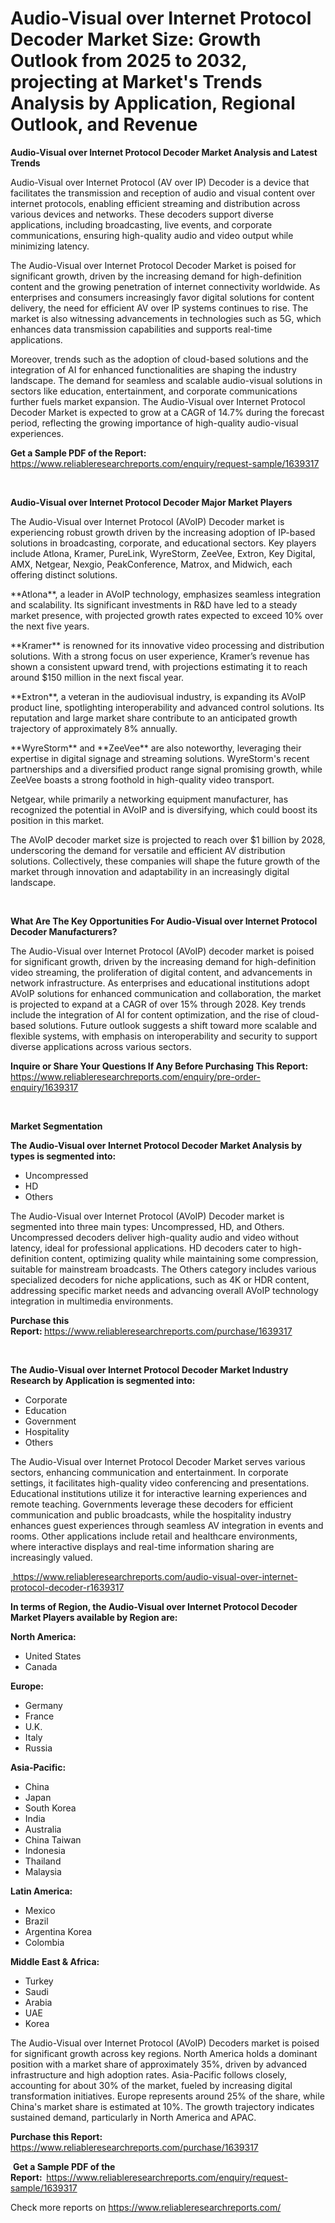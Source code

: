 <p><h1>Audio-Visual over Internet Protocol Decoder Market Size: Growth Outlook from 2025 to 2032, projecting at Market's Trends Analysis by Application, Regional Outlook, and Revenue</h1></p><p><strong>Audio-Visual over Internet Protocol Decoder Market Analysis and Latest Trends</strong></p>
<p><p>Audio-Visual over Internet Protocol (AV over IP) Decoder is a device that facilitates the transmission and reception of audio and visual content over internet protocols, enabling efficient streaming and distribution across various devices and networks. These decoders support diverse applications, including broadcasting, live events, and corporate communications, ensuring high-quality audio and video output while minimizing latency.</p><p>The Audio-Visual over Internet Protocol Decoder Market is poised for significant growth, driven by the increasing demand for high-definition content and the growing penetration of internet connectivity worldwide. As enterprises and consumers increasingly favor digital solutions for content delivery, the need for efficient AV over IP systems continues to rise. The market is also witnessing advancements in technologies such as 5G, which enhances data transmission capabilities and supports real-time applications.</p><p>Moreover, trends such as the adoption of cloud-based solutions and the integration of AI for enhanced functionalities are shaping the industry landscape. The demand for seamless and scalable audio-visual solutions in sectors like education, entertainment, and corporate communications further fuels market expansion. The Audio-Visual over Internet Protocol Decoder Market is expected to grow at a CAGR of 14.7% during the forecast period, reflecting the growing importance of high-quality audio-visual experiences.</p></p>
<p><strong>Get a Sample PDF of the Report:&nbsp;</strong> <a href="https://www.reliableresearchreports.com/enquiry/request-sample/1639317?utm_campaign=1674&utm_medium=2&utm_source=Github&utm_content=ia&utm_term=12022025&utm_id=audio-visual-over-internet-protocol-decoder">https://www.reliableresearchreports.com/enquiry/request-sample/1639317</a></p>
<p>&nbsp;</p>
<p><strong>Audio-Visual over Internet Protocol Decoder Major Market Players</strong></p>
<p><p>The Audio-Visual over Internet Protocol (AVoIP) Decoder market is experiencing robust growth driven by the increasing adoption of IP-based solutions in broadcasting, corporate, and educational sectors. Key players include Atlona, Kramer, PureLink, WyreStorm, ZeeVee, Extron, Key Digital, AMX, Netgear, Nexgio, PeakConference, Matrox, and Midwich, each offering distinct solutions.</p><p>**Atlona**, a leader in AVoIP technology, emphasizes seamless integration and scalability. Its significant investments in R&D have led to a steady market presence, with projected growth rates expected to exceed 10% over the next five years. </p><p>**Kramer** is renowned for its innovative video processing and distribution solutions. With a strong focus on user experience, Kramer’s revenue has shown a consistent upward trend, with projections estimating it to reach around $150 million in the next fiscal year.</p><p>**Extron**, a veteran in the audiovisual industry, is expanding its AVoIP product line, spotlighting interoperability and advanced control solutions. Its reputation and large market share contribute to an anticipated growth trajectory of approximately 8% annually.</p><p>**WyreStorm** and **ZeeVee** are also noteworthy, leveraging their expertise in digital signage and streaming solutions. WyreStorm's recent partnerships and a diversified product range signal promising growth, while ZeeVee boasts a strong foothold in high-quality video transport.</p><p>Netgear, while primarily a networking equipment manufacturer, has recognized the potential in AVoIP and is diversifying, which could boost its position in this market.</p><p>The AVoIP decoder market size is projected to reach over $1 billion by 2028, underscoring the demand for versatile and efficient AV distribution solutions. Collectively, these companies will shape the future growth of the market through innovation and adaptability in an increasingly digital landscape.</p></p>
<p>&nbsp;</p>
<p><strong>What Are The Key Opportunities For Audio-Visual over Internet Protocol Decoder Manufacturers?</strong></p>
<p><p>The Audio-Visual over Internet Protocol (AVoIP) decoder market is poised for significant growth, driven by the increasing demand for high-definition video streaming, the proliferation of digital content, and advancements in network infrastructure. As enterprises and educational institutions adopt AVoIP solutions for enhanced communication and collaboration, the market is projected to expand at a CAGR of over 15% through 2028. Key trends include the integration of AI for content optimization, and the rise of cloud-based solutions. Future outlook suggests a shift toward more scalable and flexible systems, with emphasis on interoperability and security to support diverse applications across various sectors.</p></p>
<p><strong>Inquire or Share Your Questions If Any Before Purchasing This Report:</strong> <a href="https://www.reliableresearchreports.com/enquiry/pre-order-enquiry/1639317?utm_campaign=1674&utm_medium=2&utm_source=Github&utm_content=ia&utm_term=12022025&utm_id=audio-visual-over-internet-protocol-decoder">https://www.reliableresearchreports.com/enquiry/pre-order-enquiry/1639317</a></p>
<p>&nbsp;</p>
<p><strong>Market Segmentation</strong></p>
<p><strong>The Audio-Visual over Internet Protocol Decoder Market Analysis by types is segmented into:</strong></p>
<p><ul><li>Uncompressed</li><li>HD</li><li>Others</li></ul></p>
<p><p>The Audio-Visual over Internet Protocol (AVoIP) Decoder market is segmented into three main types: Uncompressed, HD, and Others. Uncompressed decoders deliver high-quality audio and video without latency, ideal for professional applications. HD decoders cater to high-definition content, optimizing quality while maintaining some compression, suitable for mainstream broadcasts. The Others category includes various specialized decoders for niche applications, such as 4K or HDR content, addressing specific market needs and advancing overall AVoIP technology integration in multimedia environments.</p></p>
<p><strong>Purchase this Report:&nbsp;</strong><a href="https://www.reliableresearchreports.com/purchase/1639317?utm_campaign=1674&utm_medium=2&utm_source=Github&utm_content=ia&utm_term=12022025&utm_id=audio-visual-over-internet-protocol-decoder">https://www.reliableresearchreports.com/purchase/1639317</a></p>
<p>&nbsp;</p>
<p><strong>The Audio-Visual over Internet Protocol Decoder Market Industry Research by Application is segmented into:</strong></p>
<p><ul><li>Corporate</li><li>Education</li><li>Government</li><li>Hospitality</li><li>Others</li></ul></p>
<p><p>The Audio-Visual over Internet Protocol Decoder Market serves various sectors, enhancing communication and entertainment. In corporate settings, it facilitates high-quality video conferencing and presentations. Educational institutions utilize it for interactive learning experiences and remote teaching. Governments leverage these decoders for efficient communication and public broadcasts, while the hospitality industry enhances guest experiences through seamless AV integration in events and rooms. Other applications include retail and healthcare environments, where interactive displays and real-time information sharing are increasingly valued.</p></p>
<p><a href="https://www.reliableresearchreports.com/audio-visual-over-internet-protocol-decoder-r1639317?utm_campaign=1674&utm_medium=2&utm_source=Github&utm_content=ia&utm_term=12022025&utm_id=audio-visual-over-internet-protocol-decoder">&nbsp;https://www.reliableresearchreports.com/audio-visual-over-internet-protocol-decoder-r1639317</a></p>
<p><strong>In terms of Region, the Audio-Visual over Internet Protocol Decoder Market Players available by Region are:</strong></p>
<p>
    <p> <strong> North America: </strong>
        <ul>
            <li>United States</li>
            <li>Canada</li>
        </ul>
        </p> 
    <p> <strong> Europe: </strong>
        <ul>
            <li>Germany</li>
            <li>France</li>
            <li>U.K.</li>
            <li>Italy</li>
            <li>Russia</li>
        </ul>
        </p> 
    <p> <strong> Asia-Pacific: </strong>
        <ul>
            <li>China</li>
            <li>Japan</li>
            <li>South Korea</li>
            <li>India</li>
            <li>Australia</li>
            <li>China Taiwan</li>
            <li>Indonesia</li>
            <li>Thailand</li>
            <li>Malaysia</li>
        </ul>
        </p> 
    <p> <strong> Latin America: </strong>
        <ul>
            <li>Mexico</li>
            <li>Brazil</li>
            <li>Argentina Korea</li>
            <li>Colombia</li>
        </ul>
        </p> 
    <p> <strong> Middle East & Africa: </strong>
        <ul>
            <li>Turkey</li>
            <li>Saudi</li>
            <li>Arabia</li>
            <li>UAE</li>
            <li>Korea</li>
        </ul>
    </p>
    </p>
<p><p>The Audio-Visual over Internet Protocol (AVoIP) Decoders market is poised for significant growth across key regions. North America holds a dominant position with a market share of approximately 35%, driven by advanced infrastructure and high adoption rates. Asia-Pacific follows closely, accounting for about 30% of the market, fueled by increasing digital transformation initiatives. Europe represents around 25% of the share, while China's market share is estimated at 10%. The growth trajectory indicates sustained demand, particularly in North America and APAC.</p></p>
<p><strong>Purchase this Report: </strong><a href="https://www.reliableresearchreports.com/purchase/1639317?utm_campaign=1674&utm_medium=2&utm_source=Github&utm_content=ia&utm_term=12022025&utm_id=audio-visual-over-internet-protocol-decoder">https://www.reliableresearchreports.com/purchase/1639317</a></p>
<p>&nbsp;<strong>Get a Sample PDF of the Report:&nbsp;&nbsp;</strong><a href="https://www.reliableresearchreports.com/enquiry/request-sample/1639317?utm_campaign=1674&utm_medium=2&utm_source=Github&utm_content=ia&utm_term=12022025&utm_id=audio-visual-over-internet-protocol-decoder">https://www.reliableresearchreports.com/enquiry/request-sample/1639317</a></p>
<p><strong></strong></p>
<p>Check more reports on <a href="https://www.reliableresearchreports.com/?utm_campaign=1674&utm_medium=2&utm_source=Github&utm_content=ia&utm_term=12022025&utm_id=audio-visual-over-internet-protocol-decoder">https://www.reliableresearchreports.com/</a></p>
